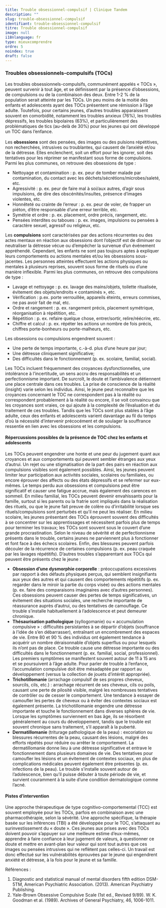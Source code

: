 ```yaml
---
title: Trouble obsessionnel-compulsif | Clinique Tandem
description: ""
slug: trouble-obsessionnel-compulsif
identifiant: trouble-obsessionnel-compulsif
titre: Trouble obsessionnel-compulsif
image: null
i18nlanguage: fr
type: mieuxcomprendre
ordre: 5
noindex: true
draft: false
---
```

### Troubles obsessionnels-compulsifs (TOCs)

Les troubles obsessionnels-compulsifs, communément appelés « TOCs », peuvent survenir à tout âge, et se définissent par la présence d’obsessions, de compulsions ou de la combinaison des deux. Entre 1-2 % de la population serait atteinte par les TOCs. Un peu moins de la moitié des enfants et adolescents ayant des TOCs présentent une rémission à l’âge adulte. Toutefois, pour certains jeunes, d’autres troubles apparaissent souvent en comorbidité, notamment les troubles anxieux (76%), les troubles dépressifs, les troubles bipolaires (63%), et particulièrement des problématiques de tics (au-delà de 30%) pour les jeunes qui ont développé un TOC dans l’enfance.\
\
Les **obsessions** sont des pensées, des images ou des pulsions répétitives, non recherchées, intrusives ou troublantes, qui causent de l’anxiété et/ou de la détresse. Elles enclenchent, soit un effort pour les ignorer, soit des tentatives pour les réprimer se manifestant sous forme de compulsions. Parmi les plus communes, on retrouve des obsessions de type :

* Nettoyage et contamination : p. ex. peur de tomber malade par contamination, du contact avec les déchets/sécrétions/microbes/saleté, etc.  
* Agressivité : p. ex. peur de faire mal à soi/aux autres, d’agir sous impulsions, de dire des obscénités/insultes, présence d’images violentes, etc.
* Honnêteté ou crainte de l’erreur : p. ex. peur de voler, de frapper un piéton, d’être responsable d’une erreur terrible, etc.
* Symétrie et ordre : p. ex. placement, ordre précis, rangement, etc.
* Pensées interdites ou taboues : p. ex. images, impulsions ou pensées à caractère sexuel, agressif ou religieux, etc.

Les **compulsions** sont caractérisées par des actions récurrentes ou des actes mentaux en réaction aux obsessions dont l’objectif est de diminuer ou neutraliser la détresse vécue ou d’empêcher la survenue d’un événement appréhendé. Cependant, les enfants ne sont pas toujours aptes à expliquer leurs comportements ou actions mentales et/ou les obsessions sous-jacentes. Les personnes atteintes effectuent les actions physiques ou mentales à plusieurs reprises, souvent sous forme de rituels ou d’une manière inflexible. Parmi les plus communes, on retrouve des compulsions de type :

* Lavage et nettoyage : p. ex. lavage des mains/objets, toilette ritualisée, évitement des objets/endroits « contaminés », etc.
* Vérification : p.ex. porte verrouillée, appareils éteints, erreurs commises, ne pas avoir fait de mal, etc.
* Ordre et rangement : p. ex. rangement précis, placement symétrique, réorganisation à répétition, etc.
* Répétition : p. ex. refaire quelque chose, entrer/sortir, relire/réécrire, etc.
* Chiffre et calcul : p. ex. répéter les actions un nombre de fois précis, chiffres porte-bonheurs ou porte-malheurs, etc.

Les obsessions ou compulsions engendrent souvent : 

* Une perte de temps importante, c.-à-d. plus d’une heure par jour;
* Une détresse cliniquement significative; 
* Des difficultés dans le fonctionnement (p. ex. scolaire, familial, social).

Les TOCs incluent fréquemment des croyances dysfonctionnelles, une intolérance à l’incertitude, un sens accru des responsabilités et un perfectionnisme important. De surcroît, le doute et l’ambivalence détiennent une place centrale dans ces troubles. La prise de conscience de la réalité (insight) varie selon les individus. Ainsi, le jeune peut reconnaître que les croyances concernant le TOC ne correspondent pas à la réalité ou correspondent probablement à la réalité ou encore, il se voit convaincu que les croyances sont vraies, ce qui ajoute à la complexité de l’évaluation et du traitement de ces troubles. Tandis que les TOCs sont plus stables à l’âge adulte, ceux des enfants et adolescents varient davantage au fil du temps d’où la nécessité d’intervenir précocément et de soulager la souffrance ressentie en lien avec les obsessions et les compulsions.  

#### Répercussions possibles de la présence de TOC chez les enfants et adolescents

Les TOCs peuvent engendrer une honte et une peur du jugement quant aux croyances et aux comportements qui peuvent sembler étranges aux yeux d’autrui. Un rejet ou une stigmatisation de la part des pairs en réaction aux compulsions visibles sont également possibles. Ainsi, les jeunes peuvent limiter leur participation aux activités sociales, scolaires ou familiales, ou encore éprouver des affects ou des états dépressifs et se refermer sur eux-mêmes. Le temps perdu aux obsessions et compulsions peut être significatif et causer une fatigue accrue, mais également des carences en sommeil. En milieu familial, les TOCs peuvent devenir envahissants pour la famille, surtout si les parents ou la fratrie sont impliqués dans la réalisation des rituels, ou que le jeune fait preuve de colère ou d’irritabilité lorsque ses rituels/compulsions sont perturbés et qu’il ne peut les réaliser. En milieu scolaire, les jeunes présentant des TOCs éprouvent souvent des difficultés à se concentrer sur les apprentissages et nécessitent parfois plus de temps pour terminer les travaux; les TOCs sont souvent sous le couvert d’une grande procrastination. Selon le niveau de sévérité et de perfectionnisme présents dans le trouble, certains jeunes ne parviennent plus à fonctionner et font face à des échecs scolaires. Enfin, des blessures peuvent parfois découler de la récurrence de certaines compulsions (p. ex. peau craquée par les lavages répétitifs). D’autres troubles s’apparentant aux TOCs qui peuvent être présents chez le jeune :

* **Obsession d’une dysmorphie corporelle** : préoccupations excessives par rapport à des défauts physiques perçus, qui semblent insignifiants aux yeux des autres et qui causent des comportements répétitifs (p. ex. regarder dans le miroir la partie du corps visée) ou des actions mentales (p. ex. faire des comparaisons imaginaires avec d’autres personnes). Ces obsessions peuvent causer des pertes de temps significatives, un évitement des situations sociales, une recherche importante de réassurance auprès d’autrui, ou des tentatives de camouflage. Ce trouble s’installe habituellement à l’adolescence et peut demeurer chronique. 
* **Thésaurisation pathologique** (syllogomanie) ou « accumulation compulsive » : difficultés persistantes à se départir d’objets (souffrance à l’idée de s’en débarrasser), entraînant un encombrement des espaces de vie. Entre 80 et 90 % des individus ont également tendance à acquérir un nombre déraisonnable d’objets superflus ou pour lesquels ils n’ont pas de place. Ce trouble cause une détresse importante ou des difficultés dans le fonctionnement (p. ex. familial, social, professionnel). Les premiers symptômes se manifestent souvent autour de 11 à 15 ans et se poursuivent à l’âge adulte. Pour parler de trouble à l’enfance, l’accumulation compulsive doit être mésadaptée par rapport au développement (versus la collection de jouets d’intérêt appropriée). 
* **Trichotillomanie** (arrachage compulsif de ses propres cheveux, sourcils, cils, etc.) : arrachage récurrent de ses cheveux, cils ou poils, causant une perte de pilosité visible, malgré les nombreuses tentatives de contrôler ou de cesser le comportement. Une tendance à essayer de camoufler les pertes de cheveux ou à éviter des contextes sociaux est également présente. La trichotillomanie engendre une détresse importante et touche le fonctionnement dans diverses sphères de vie. Lorsque les symptômes surviennent en bas âge, ils se résorbent généralement au cours du développement, tandis que le trouble est souvent chronique sans traitement, s’il apparaît à la puberté. 
* **Dermatillomanie** (triturage pathologique de la peau) : excoriation ou blessures récurrentes de la peau, causant des lésions, malgré des efforts répétés pour réduire ou arrêter le comportement. La dermatillomanie donne lieu à une détresse significative et entrave le fonctionnement dans plusieurs domaines de vie. Des tentatives pour camoufler les lésions et un évitement de contextes sociaux, en plus de complications médicales peuvent également être présentes (p. ex. infections de la peau). Le trouble s’installe souvent autour de l’adolescence, bien qu’il puisse débuter à toute période de vie, et survient couramment à la suite d’une condition dermatologique comme l’acné.   

#### Pistes d’intervention

Une approche thérapeutique de type cognitivo-comportemental (TCC) est souvent employée pour les TOCs, parfois en combinaison avec une pharmacothérapie, selon la sévérité. Une approche spécifique, la thérapie basée sur les inférences (TBI) a été développée pour le TOC, s’attaquant au surinvestissement du « doute ». Ces jeunes aux prises avec des TOCs doivent pouvoir s’appuyer sur une meilleure estime d’eux-mêmes, apprendre à faire confiance à leur jugement de valeurs, à questionner ce doute et mettre en avant-plan leur valeur qui sont tout autres que ces images ou pensées intrusives qui ne reflètent pas celles-ci. Un travail est donc effectué sur les vulnérabilités éprouvées par le jeune qui engendrent anxiété et détresse, à la fois pour le jeune et sa famille.  	 

Références :

1. Diagnostic and statistical manual of mental disorders fifth edition DSM-5TM, American Psychiatric Association. (2013). American Psychiatry Publishing.
2. Yale-Brown Obsessive Compulsive Scale (1st ed., Revised 9/89).  W. K. Goodman et al. (1989).  Archives of General Psychiatry, 46, 1006-1011.